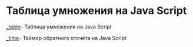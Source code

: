 

#  Таблица умножения на Java Script
[_table](https://github.com/barabas007/barabas007.github.io/tree/master/_table_gt)- Таблица умножения на Java Script

[_time](https://github.com/barabas007/barabas007-github.io)- Таймер обратного отсчёта на Java Script
